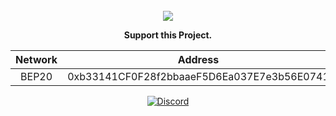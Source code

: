 <br/>
<div align="center">
    <img src="https://raw.githubusercontent.com/Felipefury/8-Ball-Pool-Hack-Guide-Line/master/src/img/icon.png">
  </a>

  <p align="center"><b>Support this Project.</b></p>
  
  | Network  |  Address  |
  | :---: | :---: |
  |  BEP20 |  0xb33141CF0F28f2bbaaeF5D6Ea037E7e3b56E0741 |
</div>

<p align="center">
    <a href="https://discord.gg/CxG3f7S">
        <img src="https://img.shields.io/discord/675323046680330261.svg?label=Discord&logo=discord" alt="Discord"/>
    </a>
</p>
